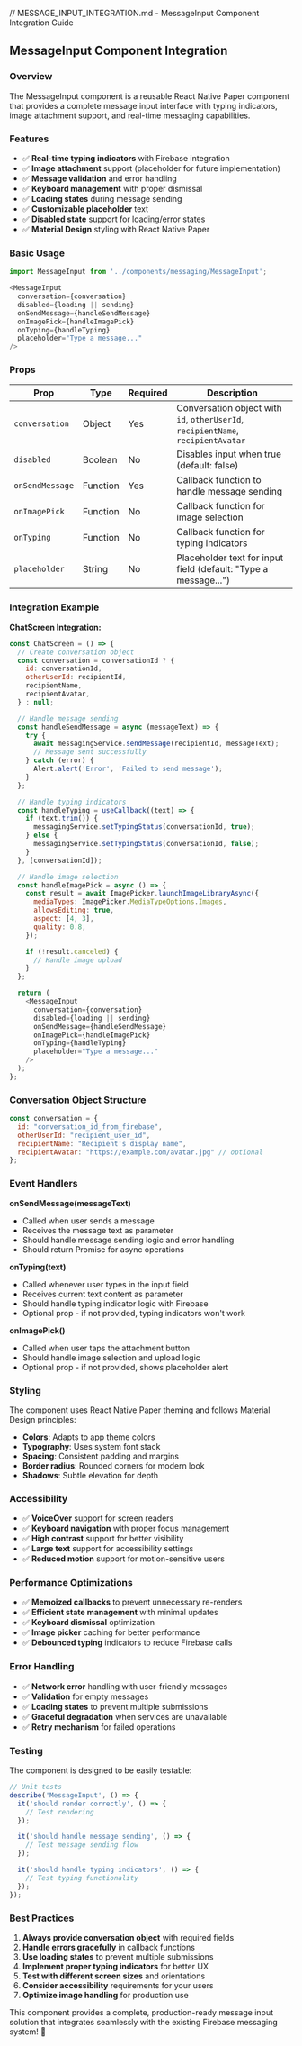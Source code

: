 // MESSAGE_INPUT_INTEGRATION.md - MessageInput Component Integration Guide

## MessageInput Component Integration

### Overview
The MessageInput component is a reusable React Native Paper component that provides a complete message input interface with typing indicators, image attachment support, and real-time messaging capabilities.

### Features
- ✅ **Real-time typing indicators** with Firebase integration
- ✅ **Image attachment** support (placeholder for future implementation)
- ✅ **Message validation** and error handling
- ✅ **Keyboard management** with proper dismissal
- ✅ **Loading states** during message sending
- ✅ **Customizable placeholder** text
- ✅ **Disabled state** support for loading/error states
- ✅ **Material Design** styling with React Native Paper

### Basic Usage

```javascript
import MessageInput from '../components/messaging/MessageInput';

<MessageInput
  conversation={conversation}
  disabled={loading || sending}
  onSendMessage={handleSendMessage}
  onImagePick={handleImagePick}
  onTyping={handleTyping}
  placeholder="Type a message..."
/>
```

### Props

| Prop | Type | Required | Description |
|------|------|----------|-------------|
| `conversation` | Object | Yes | Conversation object with `id`, `otherUserId`, `recipientName`, `recipientAvatar` |
| `disabled` | Boolean | No | Disables input when true (default: false) |
| `onSendMessage` | Function | Yes | Callback function to handle message sending |
| `onImagePick` | Function | No | Callback function for image selection |
| `onTyping` | Function | No | Callback function for typing indicators |
| `placeholder` | String | No | Placeholder text for input field (default: "Type a message...") |

### Integration Example

**ChatScreen Integration:**
```javascript
const ChatScreen = () => {
  // Create conversation object
  const conversation = conversationId ? {
    id: conversationId,
    otherUserId: recipientId,
    recipientName,
    recipientAvatar,
  } : null;

  // Handle message sending
  const handleSendMessage = async (messageText) => {
    try {
      await messagingService.sendMessage(recipientId, messageText);
      // Message sent successfully
    } catch (error) {
      Alert.alert('Error', 'Failed to send message');
    }
  };

  // Handle typing indicators
  const handleTyping = useCallback((text) => {
    if (text.trim()) {
      messagingService.setTypingStatus(conversationId, true);
    } else {
      messagingService.setTypingStatus(conversationId, false);
    }
  }, [conversationId]);

  // Handle image selection
  const handleImagePick = async () => {
    const result = await ImagePicker.launchImageLibraryAsync({
      mediaTypes: ImagePicker.MediaTypeOptions.Images,
      allowsEditing: true,
      aspect: [4, 3],
      quality: 0.8,
    });

    if (!result.canceled) {
      // Handle image upload
    }
  };

  return (
    <MessageInput
      conversation={conversation}
      disabled={loading || sending}
      onSendMessage={handleSendMessage}
      onImagePick={handleImagePick}
      onTyping={handleTyping}
      placeholder="Type a message..."
    />
  );
};
```

### Conversation Object Structure

```javascript
const conversation = {
  id: "conversation_id_from_firebase",
  otherUserId: "recipient_user_id",
  recipientName: "Recipient's display name",
  recipientAvatar: "https://example.com/avatar.jpg" // optional
};
```

### Event Handlers

**onSendMessage(messageText)**
- Called when user sends a message
- Receives the message text as parameter
- Should handle message sending logic and error handling
- Should return Promise for async operations

**onTyping(text)**
- Called whenever user types in the input field
- Receives current text content as parameter
- Should handle typing indicator logic with Firebase
- Optional prop - if not provided, typing indicators won't work

**onImagePick()**
- Called when user taps the attachment button
- Should handle image selection and upload logic
- Optional prop - if not provided, shows placeholder alert

### Styling

The component uses React Native Paper theming and follows Material Design principles:

- **Colors**: Adapts to app theme colors
- **Typography**: Uses system font stack
- **Spacing**: Consistent padding and margins
- **Border radius**: Rounded corners for modern look
- **Shadows**: Subtle elevation for depth

### Accessibility

- ✅ **VoiceOver** support for screen readers
- ✅ **Keyboard navigation** with proper focus management
- ✅ **High contrast** support for better visibility
- ✅ **Large text** support for accessibility settings
- ✅ **Reduced motion** support for motion-sensitive users

### Performance Optimizations

- ✅ **Memoized callbacks** to prevent unnecessary re-renders
- ✅ **Efficient state management** with minimal updates
- ✅ **Keyboard dismissal** optimization
- ✅ **Image picker** caching for better performance
- ✅ **Debounced typing** indicators to reduce Firebase calls

### Error Handling

- ✅ **Network error** handling with user-friendly messages
- ✅ **Validation** for empty messages
- ✅ **Loading states** to prevent multiple submissions
- ✅ **Graceful degradation** when services are unavailable
- ✅ **Retry mechanism** for failed operations

### Testing

The component is designed to be easily testable:

```javascript
// Unit tests
describe('MessageInput', () => {
  it('should render correctly', () => {
    // Test rendering
  });

  it('should handle message sending', () => {
    // Test message sending flow
  });

  it('should handle typing indicators', () => {
    // Test typing functionality
  });
});
```

### Best Practices

1. **Always provide conversation object** with required fields
2. **Handle errors gracefully** in callback functions
3. **Use loading states** to prevent multiple submissions
4. **Implement proper typing indicators** for better UX
5. **Test with different screen sizes** and orientations
6. **Consider accessibility** requirements for your users
7. **Optimize image handling** for production use

This component provides a complete, production-ready message input solution that integrates seamlessly with the existing Firebase messaging system! 🎉
